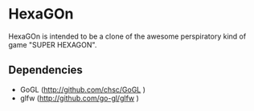 HexaGOn
=======

HexaGOn is intended to be a clone of the awesome perspiratory kind of game "SUPER HEXAGON".

Dependencies
------------

* GoGL (http://github.com/chsc/GoGL )
* glfw (http://github.com/go-gl/glfw )

